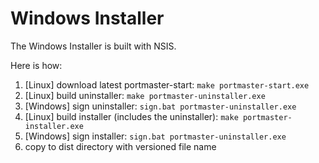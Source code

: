 # Windows Installer

The Windows Installer is built with NSIS.

Here is how:
1. [Linux] download latest portmaster-start: `make portmaster-start.exe`
2. [Linux] build uninstaller: `make portmaster-uninstaller.exe`
3. [Windows] sign uninstaller: `sign.bat portmaster-uninstaller.exe`
4. [Linux] build installer (includes the uninstaller): `make portmaster-installer.exe`
5. [Windows] sign installer: `sign.bat portmaster-uninstaller.exe`
6. copy to dist directory with versioned file name
